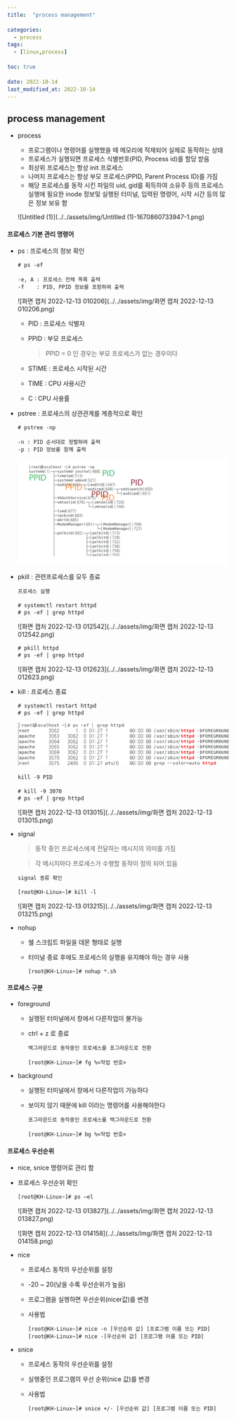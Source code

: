 ```yaml
---
title:  "process management"

categories:
  - process
tags:
  - [linux,process]

toc: true

date: 2022-10-14
last_modified_at: 2022-10-14
---
```


## process management

- process

  - 프로그램이나 명령어를 실행했을 때 메모리에 적재되어 실제로 동작하는 상태
  - 프로세스가 실행되면 프로세스 식별번호(PID, Process id)를 할당 받음
  - 최상위 프로세스는 항상 init 프로세스
  - 나머지 프로세스는 항상 부모 프로세스(PPID, Parent Process ID)를 가짐
  - 해당 프로세스를 동작 시킨 파일의 uid, gid를 획득하여 소유주 등의 프로세스 실행에 필요한 inode 정보및 실행된 터미널, 입력된 명령어, 시작 시간 등의 많은 정보 보유 함

  ![Untitled (1)](../../assets/img/Untitled (1)-1670860733947-1.png)

#### 프로세스 기본 관리 명령어

- ps : 프로세스의 정보 확인

  ```
  # ps -ef
  
  -e, A : 프로세스 전체 목록 출력
  -f    : PID, PPID 정보를 포함하여 출력
  ```

  ![화면 캡처 2022-12-13 010206](../../assets/img/화면 캡처 2022-12-13 010206.png)

  - PID : 프로세스 식별자

  - PPID : 부모 프로세스

    > PPID = 0 인 경우는  부모 프로세스가 없는 경우이다

  - STIME : 프로세스 시작된 시간  

  - TIME : CPU 사용시간 

  - C : CPU 사용률 

- pstree : 프로세스의 상관관계를 계층적으로 확인

  ```
  # pstree -np
  
  -n : PID 순서대로 정렬하여 출력
  -p : PID 정보를 함께 출력
  ```

  ![Untitled](../../assets/img/Untitled-1670860787633-5.png)

- pkill  :  관련프로세스를 모두 종료 

  ```
  프로세스 실행 
  
  # systemctl restart httpd
  # ps -ef | grep httpd
  ```

  ![화면 캡처 2022-12-13 012542](../../assets/img/화면 캡처 2022-12-13 012542.png)

  ```
  # pkill httpd
  # ps -ef | grep httpd
  ```

  ![화면 캡처 2022-12-13 012623](../../assets/img/화면 캡처 2022-12-13 012623.png)

- kill : 프로세스 종료

  ```
  # systemctl restart httpd
  # ps -ef | grep httpd
  ```

  ![image-20221213012945596](../../assets/img/image-20221213012945596.png)

  ```
  kill -9 PID
  
  # kill -9 3070
  # ps -ef | grep httpd
  ```

  ![화면 캡처 2022-12-13 013015](../../assets/img/화면 캡처 2022-12-13 013015.png)

- signal

  > 동작 중인 프로세스에게 전달하는 메시지의 의미를 가짐

  > 각 메시지마다 프로세스가 수행할 동작이 정의 되어 있음

  ```
  signal 종류 확인
  
  [root@KH-Linux~]# kill -l
  ```

  ![화면 캡처 2022-12-13 013215](../../assets/img/화면 캡처 2022-12-13 013215.png)

- nohup
  - 쉘 스크립트 파일을 데몬 형태로 실행

  - 터미널 종료 후에도 프로세스의 실행을 유지해야 하는 경우 사용 

    ```
    [root@KH-Linux~]# nohup *.sh
    ```

#### 프로세스 구분

- foreground

  - 실행된 터미널에서 창에서 다른작업이 불가능

  - ctrl + z 로 종료 

    ```
    백그라운드로 동작중인 프로세스를 포그라운드로 전환
    
    [root@KH-Linux~]# fg %<작업 번호>
    ```

- background

  - 실행된 터미널에서 창에서 다른작업이 가능하다 

  - 보이지 않기 때문에 kill 이라는 명령어를 사용해야한다

    ```
    포그라운드로 동작중인 프로세스를 백그라운드로 전환
    
    [root@KH-Linux~]# bg %<작업 번호>
    ```

#### 프로세스 우선순위

- nice, snice 명령어로 관리 함

- 프로세스 우선순위 확인

  ```
  [root@KH-Linux~]# ps –el
  ```

  ![화면 캡처 2022-12-13 013827](../../assets/img/화면 캡처 2022-12-13 013827.png)

  ![화면 캡처 2022-12-13 014158](../../assets/img/화면 캡처 2022-12-13 014158.png)

- nice
  - 프로세스 동작의 우선순위를 설정

  - -20 ~ 20(낮을 수록 우선순위가 높음)

  - 프로그램을 실행하면 우선순위(nicer값)를 변경

  - 사용법

    ```
    [root@KH-Linux~]# nice -n [우선순위 값] [프로그램 이름 또는 PID]
    [root@KH-Linux~]# nice -[우선순위 값] [프로그램 이름 또는 PID]
    ```

- snice
  - 프로세스 동작의 우선순위를 설정

  - 실행중인 프로그램의 우선 순위(nice 값)를 변경

  - 사용법

    ```
    [root@KH-Linux~]# snice +/- [우선순위 값] [프로그램 이름 또는 PID]
    ```

    
